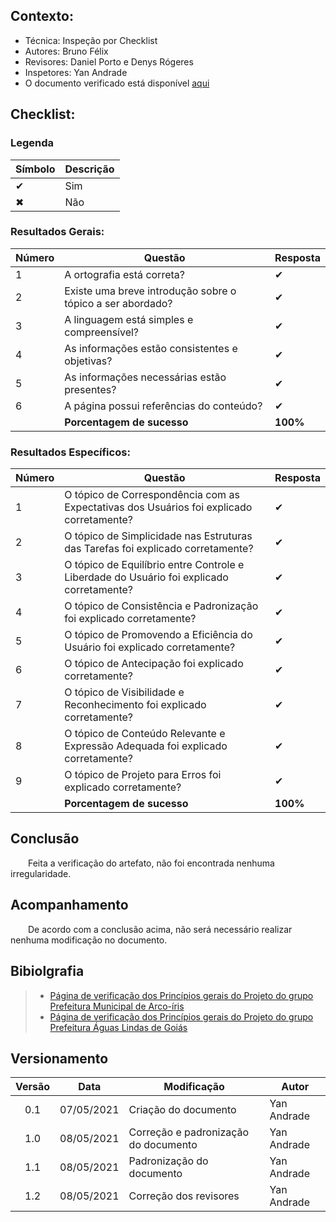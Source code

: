 ## Contexto:	
 - Técnica: Inspeção por Checklist
 - Autores: Bruno Félix
 - Revisores: Daniel Porto e Denys Rógeres
 - Inspetores: Yan Andrade
 - O documento verificado está disponível [aqui](../../analise-de-requisitos/principios-gerais.md)

## Checklist:
### Legenda 
|Símbolo|Descrição|
|--|--|
|✔|Sim|
|✖|Não|

### Resultados Gerais:
|Número|Questão|Resposta|
|--|--|--|
|1|A ortografia está correta?|✔|
|2|Existe uma breve introdução sobre o tópico a ser abordado?|✔|
|3|A linguagem está simples e compreensível?|✔|
|4|As informações estão consistentes e objetivas?|✔|
|5|As informações necessárias estão presentes?|✔|
|6|A página possui referências do conteúdo?|✔|
||<strong>Porcentagem de sucesso</strong>|<strong>100%</strong>|

### Resultados Específicos:
|Número|Questão|Resposta|
|--|--|--|
|1|O tópico de Correspondência com as Expectativas dos Usuários foi explicado corretamente?|✔|
|2|O tópico de Simplicidade nas Estruturas das Tarefas foi explicado corretamente?|✔|
|3|O tópico de Equilı́brio entre Controle e Liberdade do Usuário foi explicado corretamente?|✔|
|4|O tópico de Consistência e Padronização foi explicado corretamente?|✔|
|5|O tópico de Promovendo a Eficiência do Usuário foi explicado corretamente?|✔|
|6|O tópico de Antecipação foi explicado corretamente?|✔|
|7|O tópico de Visibilidade e Reconhecimento foi explicado corretamente?|✔|
|8|O tópico de Conteúdo Relevante e Expressão Adequada foi explicado corretamente?|✔|
|9|O tópico de Projeto para Erros foi explicado corretamente?|✔|
||<strong>Porcentagem de sucesso</strong>|<strong>100%</strong>|

## Conclusão

&emsp;&emsp;Feita a verificação do artefato, não foi encontrada nenhuma irregularidade.

## Acompanhamento

&emsp;&emsp;De acordo com a conclusão acima, não será necessário realizar nenhuma modificação no documento.

## Bibiolgrafia
> - [Página de verificação dos Princípios gerais do Projeto do grupo Prefeitura Municipal de Arco-íris](https://interacao-humano-computador.github.io/2020.1-Prefeitura-Municipal-de-Arco-Iris/#/verificacao/principios.md)
> - [Página de verificação dos Princípios gerais do Projeto do grupo Prefeitura Águas Lindas de Goiás](https://interacao-humano-computador.github.io/2020.1-Prefeiturade-Aguas-Lindas-de-Goias/verificacao/veri_principios_diretrizes/)
## Versionamento

| Versão | Data | Modificação | Autor |
|:-:|--|--|--|
|0.1|07/05/2021| Criação do documento | Yan Andrade |
|1.0|08/05/2021| Correção e padronização do documento | Yan Andrade |
|1.1|08/05/2021| Padronização do documento | Yan Andrade |
|1.2|08/05/2021| Correção dos revisores | Yan Andrade |